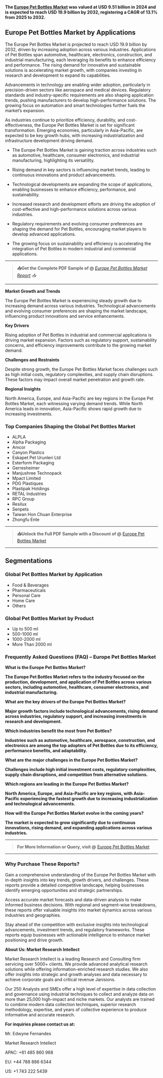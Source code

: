 <p><strong>The <a href="https://www.marketresearchintellect.com/download-sample/?rid=146900&amp;utm_source=Pulse-April-Europe&amp;utm_medium=852">Europe Pet Bottles Market</a> was valued at USD 9.51 billion in 2024 and is expected to reach USD 19.9 billion by 2032, registering a CAGR of 13.1% from 2025 to 2032.</strong></p><h2>Europe Pet Bottles Market by Applications&nbsp;</h2><p><p>The Europe Pet Bottles Market is projected to reach USD 19.9 billion by 2032, driven by increasing adoption across various industries. Applications of Pet Bottles span automotive, healthcare, electronics, construction, and industrial manufacturing, each leveraging its benefits to enhance efficiency and performance. The rising demand for innovative and sustainable solutions is accelerating market growth, with companies investing in research and development to expand its capabilities.</p><p>Advancements in technology are enabling wider adoption, particularly in precision-driven sectors like aerospace and medical devices. Regulatory standards and industry-specific requirements are also shaping application trends, pushing manufacturers to develop high-performance solutions. The growing focus on automation and smart technologies further fuels the market&rsquo;s expansion.</p><p>As industries continue to prioritize efficiency, durability, and cost-effectiveness, the Europe Pet Bottles Market is set for significant transformation. Emerging economies, particularly in Asia-Pacific, are expected to be key growth hubs, with increasing industrialization and infrastructure development driving demand.</p></p><ul><li><p>The Europe Pet Bottles Market is gaining traction across industries such as automotive, healthcare, consumer electronics, and industrial manufacturing, highlighting its versatility.</p></li><li><p>Rising demand in key sectors is influencing market trends, leading to continuous innovations and product advancements.</p></li><li><p>Technological developments are expanding the scope of applications, enabling businesses to enhance efficiency, performance, and sustainability.</p></li><li><p>Increased research and development efforts are driving the adoption of cost-effective and high-performance solutions across various industries.</p></li><li><p>Regulatory requirements and evolving consumer preferences are shaping the demand for Pet Bottles, encouraging market players to develop advanced applications.</p></li><li><p>The growing focus on sustainability and efficiency is accelerating the integration of Pet Bottles in modern industrial and commercial applications.</p></li></ul><hr /><blockquote><p><strong><span class="font-[700]">📥Get the Complete PDF Sample of @ </span></strong><em><span class="font-[700]"><a href="https://www.marketresearchintellect.com/download-sample/?rid=146900&amp;utm_source=Pulse-April-Europe&amp;utm_medium=852" target="_blank" data-tracking-control-name="article-ssr-frontend-pulse_little-text-block" data-tracking-will-navigate="" data-test-link="">Europe Pet Bottles Market Report</a>&nbsp;📥</span></em></p></blockquote><hr /><p class="" data-start="77" data-end="360"><strong data-start="77" data-end="105">Market Growth and Trends</strong></p><p class="" data-start="77" data-end="360">The Europe Pet Bottles Market is experiencing steady growth due to increasing demand across various industries. Technological advancements and evolving consumer preferences are shaping the market landscape, influencing product innovations and service enhancements.</p><p class="" data-start="362" data-end="606"><strong data-start="362" data-end="377">Key Drivers</strong></p><p class="" data-start="362" data-end="606">Rising adoption of Pet Bottles in industrial and commercial applications is driving market expansion. Factors such as regulatory support, sustainability concerns, and efficiency improvements contribute to the growing market demand.</p><p class="" data-start="608" data-end="849"><strong data-start="608" data-end="637">Challenges and Restraints</strong></p><p class="" data-start="608" data-end="849">Despite strong growth, the Europe Pet Bottles Market faces challenges such as high initial costs, regulatory complexities, and supply chain disruptions. These factors may impact overall market penetration and growth rate.</p><p class="" data-start="851" data-end="1095"><strong data-start="851" data-end="872">Regional Insights</strong></p><p class="" data-start="851" data-end="1095">North America, Europe, and Asia-Pacific are key regions in the Europe Pet Bottles Market, each witnessing varying demand trends. While North America leads in innovation, Asia-Pacific shows rapid growth due to increasing investments.</p><p><h3>Top Companies Shaping the Global Pet Bottles Market </h3><ul><li>ALPLA</li><li>Alpha Packaging</li><li>Amcor</li><li>Canyon Plastics</li><li>Eskapet Pet Urunleri Ltd</li><li>Esterform Packaging</li><li>Gerresheimer</li><li>Manjushree Technopack</li><li>Mpact Limited</li><li>PDG Plastiques</li><li>Plastipak Holdings</li><li>RETAL Industries</li><li>RPC Group</li><li>Resilux</li><li>Senpets</li><li>Taiwan Hon Chuan Enterprise</li><li>Zhongfu Ente</li></ul></p><hr /><blockquote><p><strong>📥Unlock the Full PDF Sample with a Discount of @</strong> <a href="https://www.marketresearchintellect.com/ask-for-discount/?rid=146900&amp;utm_source=Pulse-April-Europe&amp;utm_medium=852">Europe Pet Bottles Market</a></p></blockquote><hr /><p><h2>Segmentations</h2><h3>Global Pet Bottles Market by Application</h3><ul><li>Food &amp; Beverages</li><li>Pharmaceuticals</li><li>Personal Care</li><li>Home Care</li><li>Others</li></ul><h3>Global Pet Bottles Market by Product</h3><ul><li>Up to 500 ml</li><li>500-1000 ml</li><li>1000-2000 ml</li><li>More Than 2000 ml</li></ul></p><h3><strong>Frequently Asked Questions (FAQ) &ndash; Europe Pet Bottles Market</strong></h3><p><strong>What is the Europe Pet Bottles Market?</strong></p><p><strong>The Europe Pet Bottles Market refers to the industry focused on the production, development, and application of Pet Bottles across various sectors, including automotive, healthcare, consumer electronics, and industrial manufacturing.</strong></p><p><strong>What are the key drivers of the Europe Pet Bottles Market?</strong></p><p><strong>Major growth factors include technological advancements, rising demand across industries, regulatory support, and increasing investments in research and development.</strong></p><p><strong>Which industries benefit the most from Pet Bottles?</strong></p><p><strong>Industries such as automotive, healthcare, aerospace, construction, and electronics are among the top adopters of Pet Bottles due to its efficiency, performance benefits, and adaptability.</strong></p><p><strong>What are the major challenges in the Europe Pet Bottles Market?</strong></p><p><strong>Challenges include high initial investment costs, regulatory complexities, supply chain disruptions, and competition from alternative solutions.</strong></p><p><strong>Which regions are leading in the Europe Pet Bottles Market?</strong></p><p><strong>North America, Europe, and Asia-Pacific are key regions, with Asia-Pacific experiencing the fastest growth due to increasing industrialization and technological advancements.</strong></p><p><strong>How will the Europe Pet Bottles Market evolve in the coming years?</strong></p><p><strong>The market is expected to grow significantly due to continuous innovations, rising demand, and expanding applications across various industries.</strong></p><hr /><blockquote><p><span class="font-[700]"><strong>For More Information or Query, visit&nbsp;@</strong>&nbsp;</span><span class="font-[700]"><a href="https://www.marketresearchintellect.com/product/global-pet-bottles-market-size-and-forecast/?utm_source=Linkedin&utm_medium=852" target="_blank" data-tracking-control-name="article-ssr-frontend-pulse_little-text-block" data-tracking-will-navigate="" data-test-link="">Europe Pet Bottles Market</a></span></p></blockquote><hr /><h3><strong data-start="0" data-end="31">Why Purchase These Reports?</strong></h3><p class="" data-start="35" data-end="297">Gain a comprehensive understanding of the Europe Pet Bottles Market with in-depth insights into key trends, growth drivers, and challenges. These reports provide a detailed competitive landscape, helping businesses identify emerging opportunities and strategic partnerships.</p><p class="" data-start="299" data-end="540">Access accurate market forecasts and data-driven analysis to make informed business decisions. With regional and segment-wise breakdowns, these reports offer valuable insights into market dynamics across various industries and geographies.</p><p class="" data-start="542" data-end="784">Stay ahead of the competition with exclusive insights into technological advancements, investment trends, and regulatory frameworks. These reports equip businesses with actionable intelligence to enhance market positioning and drive growth.</p><p><strong><span class="font-[700]">About Us: Market Research Intellect</span></strong></p><p><span class="">Market Research Intellect is a leading Research and Consulting firm servicing over 5000+ clients. We provide advanced analytical research solutions while offering information-enriched research studies.&nbsp;</span>We also offer insights into strategic and growth analyses and data necessary to achieve corporate goals and critical revenue Janisions.</p><p><span class="">Our 250 Analysts and SMEs offer a high level of expertise in data collection and governance using industrial techniques to collect and analyze data on more than 25,000 high-impact and niche markets. Our analysts are trained to combine modern data collection techniques, superior research methodology, expertise, and years of collective experience to produce informative and accurate research.</span></p><p><strong>For inquiries please contact us at:</strong></p><p>Mr. Edwyne Fernandes</p><p>Market Research Intellect</p><p>APAC: +61 485 860 968</p><p>EU: +44 788 886 6344</p><p>US: +1 743 222 5439</p>